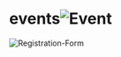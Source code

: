 # events![Event](https://github.com/DigiDuchess/events/assets/145925959/d79f4300-c750-4344-88a2-f621edd8a580)
![Registration-Form](https://github.com/DigiDuchess/events/assets/145925959/a7a6d753-c4ed-47f5-84dd-3b5d859489b0)

